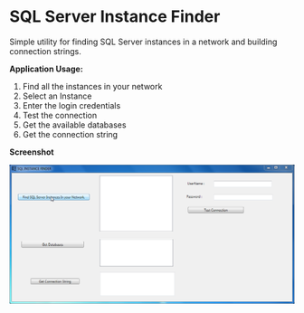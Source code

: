 # SQL Server Instance Finder

Simple utility for finding SQL Server instances in a network and building connection strings.

**Application Usage:**

1. Find all the instances in your network
2. Select an Instance
3. Enter the login credentials
4. Test the connection
5. Get the available databases
6. Get the connection string

**Screenshot**

![SQL Server Insatnce Finder](https://github.com/sivachamarthi/SQLServerInstanceFinder/blob/master/SQLServerInstanceFinder/App_ScreenShot_01.png "SQL Server Insatnce Finder & Connection Builder")
